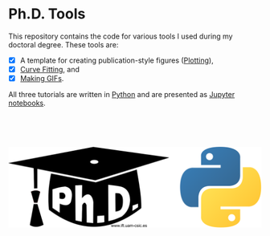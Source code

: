 # Ph.D. Tools

This repository contains the code for various tools I used during my doctoral degree. These tools are:

- [x] A template for creating publication-style figures ([Plotting](https://github.com/KOrfanakis/PhD_Tools/tree/main/Plotting)),
- [x] [Curve Fitting](https://github.com/KOrfanakis/PhD_Tools/tree/main/Curve%20Fitting), and
- [x] [Making GIFs](https://github.com/KOrfanakis/PhD_Tools/tree/main/Making%20GIFs).

All three tutorials are written in [Python](https://www.python.org/) and are presented as [Jupyter notebooks](https://jupyter.org/).

<br><br><br>

<p align="center">
  <img src="Repo_logo.png" width="800" title="hover text">
</p>
